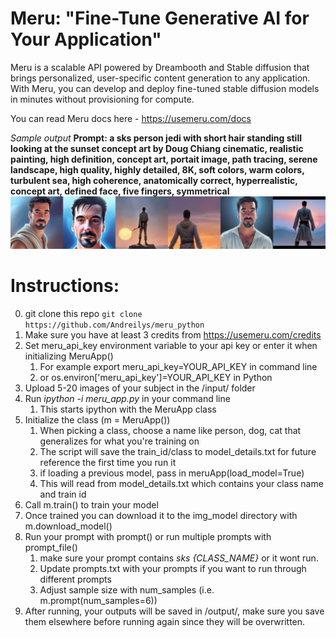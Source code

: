 # Meru: "Fine-Tune Generative AI for Your Application"

Meru is a scalable API powered by Dreambooth and Stable diffusion that brings personalized, user-specific content generation to any application. With Meru, you can develop and deploy fine-tuned stable diffusion models in minutes without provisioning for compute.

You can read Meru docs here - https://usemeru.com/docs

*Sample output*
**Prompt: a sks person jedi with short hair standing still looking at the sunset concept art by Doug Chiang cinematic, realistic painting, high definition, concept art, portait image, path tracing, serene landscape, high quality, highly detailed, 8K, soft colors, warm colors, turbulent sea, high coherence, anatomically correct, hyperrealistic, concept art, defined face, five fingers, symmetrical**
![](jedi_andrei.jpg)


# Instructions:
0) git clone this repo `git clone https://github.com/Andreilys/meru_python`
1) Make sure you have at least 3 credits from https://usemeru.com/credits
2) Set meru_api_key environment variable to your api key or enter it when initializing MeruApp()
	1) For example export meru_api_key=YOUR_API_KEY in command line
	2) or os.environ['meru_api_key']=YOUR_API_KEY in Python
4) Upload 5-20 images of your subject in the /input/ folder 
5) Run *ipython -i meru_app.py* in your command line
	1) This starts ipython with the MeruApp class 
6) Initialize the class (m = MeruApp())
	1) When picking a class, choose a name like person, dog, cat that generalizes for what you're training on
	2) The script will save the train_id/class to model_details.txt for future reference the first time you run it 
	3) if loading a previous model, pass in meruApp(load_model=True)
	4) This will read from model_details.txt which contains your class name and train id
7) Call m.train() to train your model
8) Once trained you can download it to the img_model directory with m.download_model()
9) Run your prompt with prompt() or run multiple prompts with prompt_file() 
	1) make sure your prompt contains *sks {CLASS_NAME}* or it wont run.
	2) Update prompts.txt with your prompts if you want to run through different prompts
	3) Adjust sample size with num_samples (i.e. m.prompt(num_samples=6))
10) After running, your outputs will be saved in /output/, make sure you save them elsewhere before running again since they will be overwritten.
